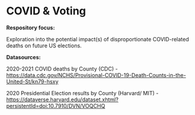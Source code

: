 # COVID & Voting


**Respository focus:**

Exploration into the potential impact(s) of disproportionate COVID-related deaths on future US elections.

**Datasources:**

2020-2021 COVID deaths by County (CDC) - 
https://data.cdc.gov/NCHS/Provisional-COVID-19-Death-Counts-in-the-United-St/kn79-hsxy

2020 Presidential Election results by County (Harvard/ MIT) - 
https://dataverse.harvard.edu/dataset.xhtml?persistentId=doi:10.7910/DVN/VOQCHQ
